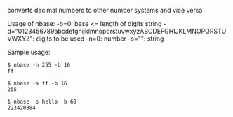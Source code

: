 converts decimal numbers to other number systems and vice versa

Usage of nbase:
  -b=0: base <= length of digits string
  -d="0123456789abcdefghijklmnopqrstuvwxyzABCDEFGHIJKLMNOPQRSTUVWXYZ": digits to be used
  -n=0: number
  -s="": string

Sample usage:
```
$ nbase -n 255 -b 16
ff

$ nbase -s ff -b 16
255

$ nbase -s hello -b 60
223420884
```
